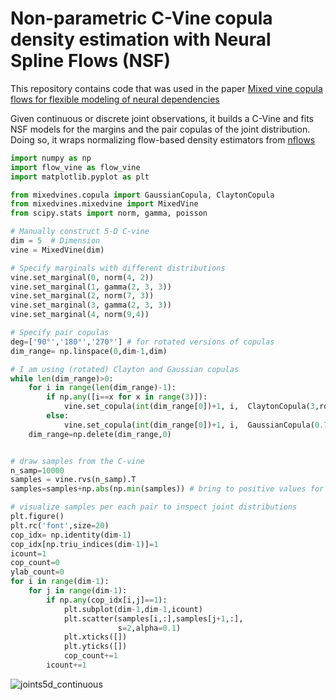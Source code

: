 # Non-parametric C-Vine copula density estimation with Neural Spline Flows (NSF)

This repository contains code that was used in the paper [Mixed vine copula flows for flexible modeling of neural dependencies](https://www.frontiersin.org/journals/neuroscience/articles/10.3389/fnins.2022.910122/full) 

Given continuous or discrete joint observations, it builds a C-Vine and fits NSF models for the margins and the pair copulas of the joint distribution. Doing so, it wraps normalizing flow-based density estimators from [nflows](https://github.com/bayesiains/nflows)


```python
import numpy as np
import flow_vine as flow_vine
import matplotlib.pyplot as plt

from mixedvines.copula import GaussianCopula, ClaytonCopula
from mixedvines.mixedvine import MixedVine
from scipy.stats import norm, gamma, poisson

# Manually construct 5-D C-vine
dim = 5  # Dimension
vine = MixedVine(dim)

# Specify marginals with different distributions
vine.set_marginal(0, norm(4, 2))
vine.set_marginal(1, gamma(2, 3, 3))
vine.set_marginal(2, norm(7, 3))
vine.set_marginal(3, gamma(2, 3, 3))
vine.set_marginal(4, norm(9,4))

# Specify pair copulas
deg=['90°','180°','270°'] # for rotated versions of copulas
dim_range= np.linspace(0,dim-1,dim)

# I am using (rotated) Clayton and Gaussian copulas
while len(dim_range)>0:
    for i in range(len(dim_range)-1):
        if np.any([i==x for x in range(3)]):
            vine.set_copula(int(dim_range[0])+1, i,  ClaytonCopula(3,rotation=deg[i]))
        else:
            vine.set_copula(int(dim_range[0])+1, i,  GaussianCopula(0.7))
    dim_range=np.delete(dim_range,0)


# draw samples from the C-vine
n_samp=10000
samples = vine.rvs(n_samp).T
samples=samples+np.abs(np.min(samples)) # bring to positive values for NSF fitting

# visualize samples per each pair to inspect joint distributions 
plt.figure()
plt.rc('font',size=20)
cop_idx= np.identity(dim-1)
cop_idx[np.triu_indices(dim-1)]=1
icount=1
cop_count=0
ylab_count=0
for i in range(dim-1):
    for j in range(dim-1):
        if np.any(cop_idx[i,j]==1):
            plt.subplot(dim-1,dim-1,icount)
            plt.scatter(samples[i,:],samples[j+1,:],
                        s=2,alpha=0.1)
            plt.xticks([])
            plt.yticks([])
            cop_count+=1
        icount+=1
```

![joints5d_continuous](https://github.com/lazarosmits/copula-flow/assets/68554438/80dd96af-5d52-404e-a7ce-7a6257341e33)





